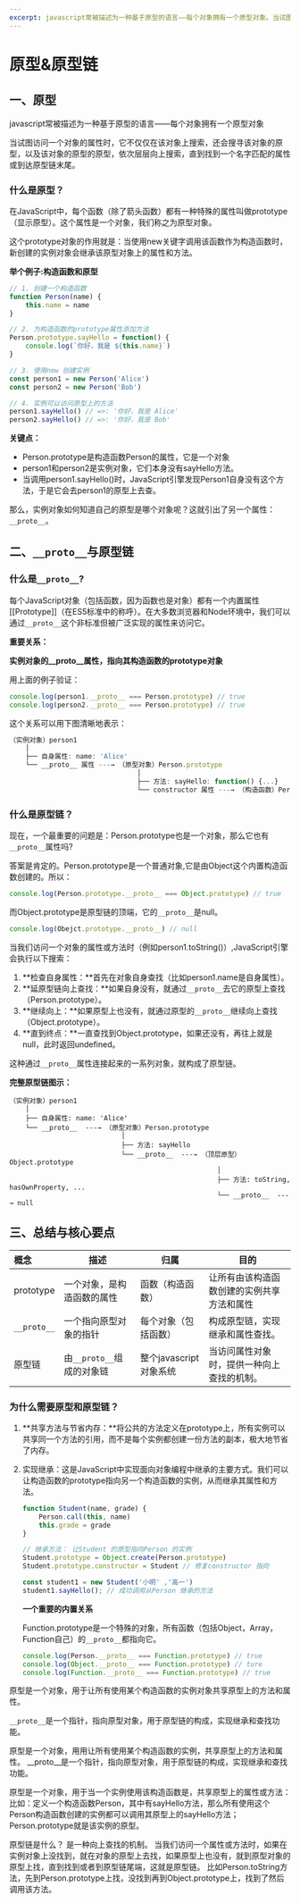 ```yaml
---
excerpt: javascript常被描述为一种基于原型的语言——每个对象拥有一个原型对象。当试图访问一个对象的属性时
---
```


# 原型&原型链

## 一、原型

javascript常被描述为一种基于原型的语言——每个对象拥有一个原型对象

当试图访问一个对象的属性时，它不仅仅在该对象上搜索，还会搜寻该对象的原型，以及该对象的原型的原型，依次层层向上搜索，直到找到一个名字匹配的属性或到达原型链末尾。

### 什么是原型？

在JavaScript中，每个函数（除了箭头函数）都有一种特殊的属性叫做prototype（显示原型）。这个属性是一个对象，我们称之为原型对象。

这个prototype对象的作用就是：当使用new关键字调用该函数作为构造函数时，新创建的实例对象会继承该原型对象上的属性和方法。 

**举个例子:构造函数和原型**

```javascript
// 1. 创建一个构造函数
function Person(name) {
    this.name = name
}

// 2. 为构造函数的prototype属性添加方法
Person.prototype.sayHello = function() {
    console.log(`你好，我是 ${this.name}`)
}

// 3. 使用new 创建实例
const person1 = new Person('Alice')
const person2 = new Person('Bob')

// 4. 实例可以访问原型上的方法
person1.sayHello() // =>: '你好，我是 Alice'
person2.sayHello() // =>: '你好，我是 Bob'
```

**关键点：**

- Person.prototype是构造函数Person的属性，它是一个对象
- person1和person2是实例对象，它们本身没有sayHello方法。
- 当调用person1.sayHello()时，JavaScript引擎发现Person1自身没有这个方法，于是它会去person1的原型上去查。

那么，实例对象如何知道自己的原型是哪个对象呢？这就引出了另一个属性：`__proto__`。

## 二、`__proto__`与原型链

### 什么是`__proto__`?

每个JavaScript对象（包括函数，因为函数也是对象）都有一个内置属性[[Prototype]]（在ES5标准中的称呼）。在大多数浏览器和Node环境中，我们可以通过`__proto__`这个非标准但被广泛实现的属性来访问它。

**重要关系：**

**实例对象的__proto__属性，指向其构造函数的prototype对象**

用上面的例子验证：

```javascript
console.log(person1.__proto__ === Person.prototype) // true
console.log(person2.__proto__ === Person.prototype) // true
```

这个关系可以用下图清晰地表示：

```javascript
（实例对象）person1
    │
    ├── 自身属性: name: 'Alice'
    └── __proto__ 属性 ---→ （原型对象）Person.prototype
                                │
                                ├── 方法: sayHello: function() {...}
                                └── constructor 属性 ---→ （构造函数）Person
```

### 什么是原型链？

现在，一个最重要的问题是：Person.prototype也是一个对象，那么它也有`__proto__`属性吗?

答案是肯定的。Person.prototype是一个普通对象,它是由Object这个内置构造函数创建的。所以：

```javascript
console.log(Person.prototype.__proto__ === Object.prototype) // true
```

而Object.prototype是原型链的顶端，它的`__proto__`是null。

```javascript
console.log(Obejct.prototype.__proto__) // null
```

当我们访问一个对象的属性或方法时（例如person1.toString()）,JavaScript引擎会执行以下搜索：

1. **检查自身属性：**首先在对象自身查找（比如person1.name是自身属性）。
2. **延原型链向上查找：**如果自身没有，就通过`__proto__`去它的原型上查找（Person.prototype）。
3. **继续向上：**如果原型上也没有，就通过原型的`__proto__`继续向上查找（Object.prototype）。
4. **直到终点：**一直查找到Object.prototype，如果还没有，再往上就是null，此时返回undefined。

这种通过`__proto__`属性连接起来的一系列对象，就构成了原型链。

**完整原型链图示：**

```
（实例对象）person1
    │
    ├── 自身属性: name: 'Alice'
    └── __proto__  ---→ （原型对象）Person.prototype
                            │
                            ├── 方法: sayHello
                            └── __proto__  ---→ （顶层原型）Object.prototype
                                                    │
                                                    ├── 方法: toString, hasOwnProperty, ...
                                                    └── __proto__  ---→ null
```

## 三、总结与核心要点

| 概念        | 描述                       | 归属                   | 目的                                       |
| :---------- | -------------------------- | ---------------------- | ------------------------------------------ |
| prototype   | 一个对象，是构造函数的属性 | 函数（构造函数）       | 让所有由该构造函数创建的实例共享方法和属性 |
| `__proto__` | 一个指向原型对象的指针     | 每个对象（包括函数）   | 构成原型链，实现继承和属性查找。           |
| 原型链      | 由`__proto__`组成的对象链  | 整个javascript对象系统 | 当访问属性对象时，提供一种向上查找的机制。 |

### 为什么需要原型和原型链？

1. **共享方法与节省内存：**将公共的方法定义在prototype上，所有实例可以共享同一个方法的引用，而不是每个实例都创建一份方法的副本，极大地节省了内存。

2. 实现继承：这是JavaScript中实现面向对象编程中继承的主要方式。我们可以让构造函数的prototype指向另一个构造函数的实例，从而继承其属性和方法。

   ```javascript
   function Student(name, grade) {
       Person.call(this, name)
       this.grade = grade
   }
   
   // 继承方法： 让Student 的原型指向Person 的实例
   Student.prototype = Object.create(Person.prototype)
   Student.prototype.constructor = Student // 修复constructor 指向
   
   const student1 = new Student('小明' ,'高一')
   student1.sayHello(); // 成功调用从Person 继承的方法
   ```

   **一个重要的内置关系**

   Function.prototype是一个特殊的对象，所有函数（包括Object，Array，Function自己）的`__proto__`都指向它。

   ```javascript
   console.log(Person.__proto__ === Function.prototype) // true
   console.log(Object.__proto__ === Function.prototype) // ture
   console.log(Function.__proto__ === Function.prototype) // true
   ```

原型是一个对象，用于让所有使用某个构造函数的实例对象共享原型上的方法和属性。

`__proto__`是一个指针，指向原型对象，用于原型链的构成，实现继承和查找功能。






原型是一个对象，用用让所有使用某个构造函数的实例，共享原型上的方法和属性。
__proto__是一个指针，指向原型对象，用于原型链的构成，实现继承和查找功能。





原型是一个对象，用于当一个实例使用该构造函数是，共享原型上的属性或方法：
比如：定义一个构造函数Person，其中有sayHello方法，那么所有使用这个Person构造函数创建的实例都可以调用其原型上的sayHello方法；Person.prototype就是该实例的原型。


原型链是什么？
是一种向上查找的机制。
当我们访问一个属性或方法时，如果在实例对象上没找到，就在对象的原型上去找，如果原型上也没有，就到原型对象的原型上找，直到找到或者到原型链尾端，这就是原型链。
比如Person.toString方法，先到Person.prototype上找，没找到再到Object.prototype上，找到了然后调用该方法。


